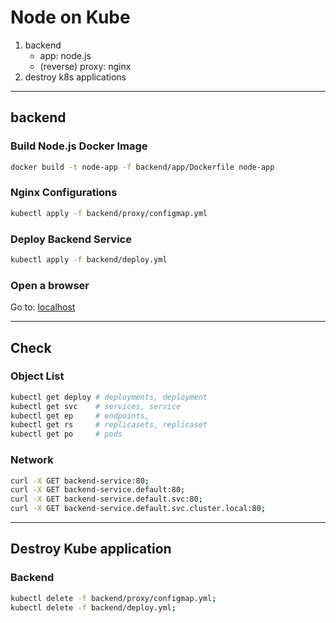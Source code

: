 # Node on Kube

1. backend
   - app: node.js
   - (reverse) proxy: nginx
1. destroy k8s applications

---

## backend

### Build Node.js Docker Image

```bash
docker build -t node-app -f backend/app/Dockerfile node-app
```

### Nginx Configurations

```bash
kubectl apply -f backend/proxy/configmap.yml
```

### Deploy Backend Service

```bash
kubectl apply -f backend/deploy.yml
```

### Open a browser

Go to: [localhost](//localhost)

---

## Check

### Object List

```bash
kubectl get deploy # deployments, deployment
kubectl get svc    # services, service
kubectl get ep     # endpoints, 
kubectl get rs     # replicasets, replicaset
kubectl get po     # pods
```

### Network

```bash
curl -X GET backend-service:80;
curl -X GET backend-service.default:80;
curl -X GET backend-service.default.svc:80;
curl -X GET backend-service.default.svc.cluster.local:80;
```

---

## Destroy Kube application

### Backend

```bash
kubectl delete -f backend/proxy/configmap.yml;
kubectl delete -f backend/deploy.yml;
```
